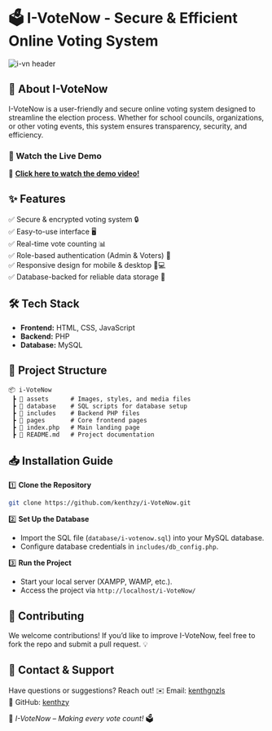 # 🗳️ I-VoteNow - Secure & Efficient Online Voting System

![i-vn header](https://github.com/kenthzy/i-VoteNow/assets/122461133/c4c3a146-a268-4106-b4e3-376bc7f5ffdf)

## 🚀 About I-VoteNow
I-VoteNow is a user-friendly and secure online voting system designed to streamline the election process. Whether for school councils, organizations, or other voting events, this system ensures transparency, security, and efficiency.

### 🎥 Watch the Live Demo
🔗 **[Click here to watch the demo video!](https://youtu.be/Jmy58d-vlfQ?si=CuIHf9xh_eO28dWe)**

## ✨ Features
✅ Secure & encrypted voting system 🔒  
✅ Easy-to-use interface 🖥️  
✅ Real-time vote counting 📊  
✅ Role-based authentication (Admin & Voters) 🔑  
✅ Responsive design for mobile & desktop 📱💻  
✅ Database-backed for reliable data storage 📁

## 🛠️ Tech Stack
- **Frontend:** HTML, CSS, JavaScript
- **Backend:** PHP
- **Database:** MySQL

## 📂 Project Structure
```
📦 i-VoteNow
 ┣ 📁 assets      # Images, styles, and media files
 ┣ 📁 database    # SQL scripts for database setup
 ┣ 📁 includes    # Backend PHP files
 ┣ 📁 pages       # Core frontend pages
 ┣ 📜 index.php   # Main landing page
 ┣ 📜 README.md   # Project documentation
```

## 📥 Installation Guide
1️⃣ **Clone the Repository**
```bash
git clone https://github.com/kenthzy/i-VoteNow.git
```
2️⃣ **Set Up the Database**  
- Import the SQL file (`database/i-votenow.sql`) into your MySQL database.
- Configure database credentials in `includes/db_config.php`.

3️⃣ **Run the Project**  
- Start your local server (XAMPP, WAMP, etc.).
- Access the project via `http://localhost/i-VoteNow/`

## 🤝 Contributing
We welcome contributions! If you’d like to improve I-VoteNow, feel free to fork the repo and submit a pull request. 💡

## 📧 Contact & Support

Have questions or suggestions? Reach out!
✉️ Email: [kenthgnzls](mailto:kenthgnzls@gmail.com)  
🐙 GitHub: [kenthzy](https://github.com/kenthzy)

🔹 *I-VoteNow – Making every vote count!* 🗳️


